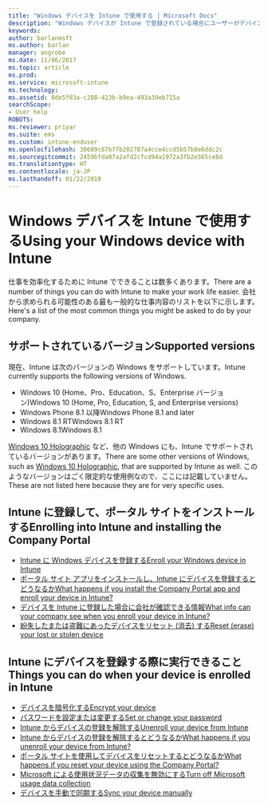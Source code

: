 ```yaml
---
title: "Windows デバイスを Intune で使用する | Microsoft Docs"
description: "Windows デバイスが Intune で登録されている場合にユーザーがデバイスで実行できるタスクへのリンクの一覧"
keywords: 
author: barlanmsft
ms.author: barlan
manager: angrobe
ms.date: 11/06/2017
ms.topic: article
ms.prod: 
ms.service: microsoft-intune
ms.technology: 
ms.assetid: 0de5f03a-c288-423b-b9ea-493a39eb715a
searchScope:
- User help
ROBOTS: 
ms.reviewer: priyar
ms.suite: ems
ms.custom: intune-enduser
ms.openlocfilehash: 30609c87b7fb202787a4cce4ccd5b57b8e6ddc2c
ms.sourcegitcommit: 2459bfda07a2afd2cfcd94a1972a3fb2e565ce8d
ms.translationtype: HT
ms.contentlocale: ja-JP
ms.lasthandoff: 01/22/2018
---
```

# <a name="using-your-windows-device-with-intune"></a><span data-ttu-id="d1046-103">Windows デバイスを Intune で使用する</span><span class="sxs-lookup"><span data-stu-id="d1046-103">Using your Windows device with Intune</span></span>

<span data-ttu-id="d1046-104">仕事を効率化するために Intune でできることは数多くあります。</span><span class="sxs-lookup"><span data-stu-id="d1046-104">There are a number of things you can do with Intune to make your work life easier.</span></span> <span data-ttu-id="d1046-105">会社から求められる可能性のある最も一般的な仕事内容のリストを以下に示します。</span><span class="sxs-lookup"><span data-stu-id="d1046-105">Here's a list of the most common things you might be asked to do by your company.</span></span>

## <a name="supported-versions"></a><span data-ttu-id="d1046-106">サポートされているバージョン</span><span class="sxs-lookup"><span data-stu-id="d1046-106">Supported versions</span></span>

<span data-ttu-id="d1046-107">現在、Intune は次のバージョンの Windows をサポートしています。</span><span class="sxs-lookup"><span data-stu-id="d1046-107">Intune currently supports the following versions of Windows.</span></span>

* <span data-ttu-id="d1046-108">Windows 10 (Home、Pro、Education、S、Enterprise バージョン)</span><span class="sxs-lookup"><span data-stu-id="d1046-108">Windows 10 (Home, Pro, Education, S, and Enterprise versions)</span></span>
* <span data-ttu-id="d1046-109">Windows Phone 8.1 以降</span><span class="sxs-lookup"><span data-stu-id="d1046-109">Windows Phone 8.1 and later</span></span>
* <span data-ttu-id="d1046-110">Windows 8.1 RT</span><span class="sxs-lookup"><span data-stu-id="d1046-110">Windows 8.1 RT</span></span>
* <span data-ttu-id="d1046-111">Windows 8.1</span><span class="sxs-lookup"><span data-stu-id="d1046-111">Windows 8.1</span></span>

<span data-ttu-id="d1046-112">[Windows 10 Holographic](https://www.microsoft.com/hololens) など、他の Windows にも、Intune でサポートされているバージョンがあります。</span><span class="sxs-lookup"><span data-stu-id="d1046-112">There are some other versions of Windows, such as [Windows 10 Holographic](https://www.microsoft.com/hololens), that are supported by Intune as well.</span></span> <span data-ttu-id="d1046-113">このようなバージョンはごく限定的な使用例なので、ここには記載していません。</span><span class="sxs-lookup"><span data-stu-id="d1046-113">These are not listed here because they are for very specific uses.</span></span>

## <a name="enrolling-into-intune-and-installing-the-company-portal"></a><span data-ttu-id="d1046-114">Intune に登録して、ポータル サイトをインストールする</span><span class="sxs-lookup"><span data-stu-id="d1046-114">Enrolling into Intune and installing the Company Portal</span></span>

- [<span data-ttu-id="d1046-115">Intune に Windows デバイスを登録する</span><span class="sxs-lookup"><span data-stu-id="d1046-115">Enroll your Windows device in Intune</span></span>](enroll-your-device-in-intune-windows.md)
- [<span data-ttu-id="d1046-116">ポータル サイト アプリをインストールし、Intune にデバイスを登録するとどうなるか</span><span class="sxs-lookup"><span data-stu-id="d1046-116">What happens if you install the Company Portal app and enroll your device in Intune?</span></span>](what-happens-if-you-install-the-company-portal-app-and-enroll-your-device-in-intune-windows.md)
- [<span data-ttu-id="d1046-117">デバイスを Intune に登録した場合に会社が確認できる情報</span><span class="sxs-lookup"><span data-stu-id="d1046-117">What info can your company see when you enroll your device in Intune?</span></span>](what-info-can-your-company-see-when-you-enroll-your-device-in-intune.md)
- [<span data-ttu-id="d1046-118">紛失したまたは盗難にあったデバイスをリセット (消去) する</span><span class="sxs-lookup"><span data-stu-id="d1046-118">Reset (erase) your lost or stolen device</span></span>](reset-erase-your-device-cpwebsite.md)

## <a name="things-you-can-do-when-your-device-is-enrolled-in-intune"></a><span data-ttu-id="d1046-119">Intune にデバイスを登録する際に実行できること</span><span class="sxs-lookup"><span data-stu-id="d1046-119">Things you can do when your device is enrolled in Intune</span></span>

- [<span data-ttu-id="d1046-120">デバイスを暗号化する</span><span class="sxs-lookup"><span data-stu-id="d1046-120">Encrypt your device</span></span>](encrypt-your-device-windows.md)
- [<span data-ttu-id="d1046-121">パスワードを設定または変更する</span><span class="sxs-lookup"><span data-stu-id="d1046-121">Set or change your password</span></span>](set-or-change-your-password-windows.md)
- [<span data-ttu-id="d1046-122">Intune からデバイスの登録を解除する</span><span class="sxs-lookup"><span data-stu-id="d1046-122">Unenroll your device from Intune</span></span>](unenroll-your-device-from-intune-windows.md)
- [<span data-ttu-id="d1046-123">Intune からデバイスの登録を解除するとどうなるか</span><span class="sxs-lookup"><span data-stu-id="d1046-123">What happens if you unenroll your device from Intune?</span></span>](what-happens-if-you-unenroll-your-device-from-intune-windows.md)
- [<span data-ttu-id="d1046-124">ポータル サイトを使用してデバイスをリセットするとどうなるか</span><span class="sxs-lookup"><span data-stu-id="d1046-124">What happens if you reset your device using the Company Portal?</span></span>](what-happens-if-you-reset-your-device-using-the-company-portal-windows.md)
- [<span data-ttu-id="d1046-125">Microsoft による使用状況データの収集を無効にする</span><span class="sxs-lookup"><span data-stu-id="d1046-125">Turn off Microsoft usage data collection</span></span>](turn-off-microsoft-usage-data-collection-windows.md)
- [<span data-ttu-id="d1046-126">デバイスを手動で同期する</span><span class="sxs-lookup"><span data-stu-id="d1046-126">Sync your device manually</span></span>](sync-your-device-manually-windows.md)
